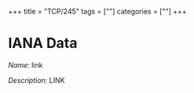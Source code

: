 +++
title = "TCP/245"
tags = [""]
categories = [""]
+++

# IANA Data

_Name:_ link

_Description:_ LINK

